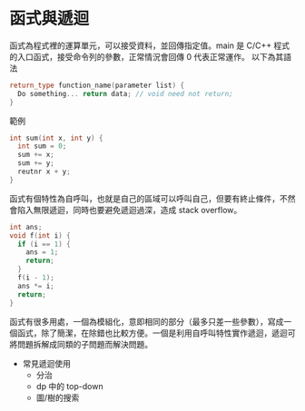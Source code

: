 # 函式與遞迴

函式為程式裡的運算單元，可以接受資料，並回傳指定值。main 是 C/C++ 程式的入口函式，接受命令列的參數，正常情況會回傳 0 代表正常運作。
以下為其語法

```cpp
return_type function_name(parameter list) {
  Do something... return data; // void need not return;
}
```

範例

```cpp
int sum(int x, int y) {
  int sum = 0;
  sum += x;
  sum += y;
  reutnr x + y;
}
```

函式有個特性為自呼叫，也就是自己的區域可以呼叫自己，但要有終止條件，不然會陷入無限遞迴，同時也要避免遞迴過深，造成 stack overflow。

```cpp
int ans;
void f(int i) {
  if (i == 1) {
    ans = 1;
    return;
  }
  f(i - 1);
  ans *= i;
  return;
}
```

函式有很多用處，一個為模組化，意即相同的部分（最多只差一些參數），寫成一個函式，除了簡潔，在除錯也比較方便。一個是利用自呼叫特性實作遞迴，遞迴可將問題拆解成同類的子問題而解決問題。

-   常見遞迴使用
    - 分治
    - dp 中的 top-down
    - 圖/樹的搜索
